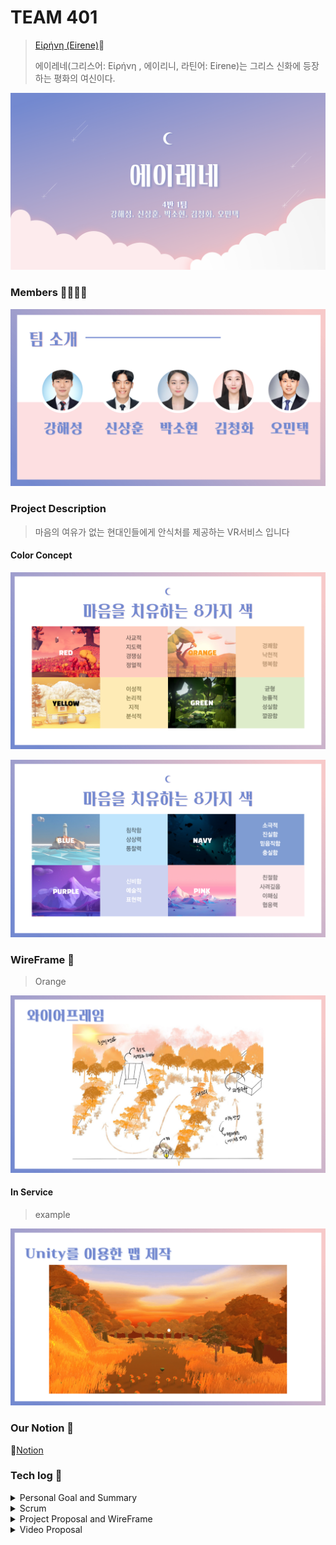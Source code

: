 # TEAM 401

> [Εἰρήνη (Eirene)](http://j4a401.p.ssafy.io/)🦌
>
> 에이레네(그리스어: Εἰρήνη , 에이리니, 라틴어: Eirene)는 그리스 신화에 등장하는 평화의 여신이다.

![](Document/Images/title.PNG)

### Members 👨‍👩‍👦‍👦

![](Document/Images/members.PNG)

### Project Description

> 마음의 여유가 없는 현대인들에게 안식처를 제공하는 VR서비스 입니다

#### Color Concept

![](Document/Images/color1.PNG)

![](Document/Images/color2.PNG)

### WireFrame 🎲

> Orange

![](Document/Images/wireframe_orange.PNG)

#### In  Service

> example

![](Document/Images/ingame_orange.PNG)

### Our Notion 🔮

🎈[Notion](https://www.notion.so/VR-Project-6dd9383ec0974b4a829eaadfd35dad4a)

### Tech log :bookmark:

<details>
<summary>Personal Goal and Summary</summary>
    <ul>
        <a href="Document/Tech_Log/Personal_Goal/Personal_Goal.md"><li>개인목표정리</li></a>
        <a href="Document/Tech_Log/Personal_Goal/Develop_Summary_Sanghun.md"><li>신상훈 개발일지</li></a>
        <a href="Document/Tech_Log/Personal_Goal/Develop_Summary_HaeSung.md"><li>강해성 개발일지</li></a>
        <a href="Document/Tech_Log/Personal_Goal/Develop_Summary_SoHyun.md"><li>박소현 개발일지</li></a>
        <a href="Document/Tech_Log/Personal_Goal/Develop_Summary_CheongHwa.md"><li>김청화 개발일지</li></a>
        <a href="Document/Tech_Log/Personal_Goal/Develop_Summary_Mintak.md"><li>오민택 개발일지</li></a>
    </ul>
</details>
<details>
<summary>Scrum</summary>
    [스크럼페이지](https://www.notion.so/032f47a64af643cba01edfe24a71b718?v=e42bfeeb73ea41a1a53c8ca7e761167a)
</details>
<details>
<summary>Project Proposal and WireFrame</summary>
    <ul>
        <a href=""><li>프로젝트 기획안</li></a>
    <a href="https://jamboard.google.com/d/1xGNY3oLmgPtqpQzj2twDg86FApMhfrF4hfhbUQ7pGvs/edit?usp=sharing"><li>와이어프레임</li></a>
    </ul>
</details>
<details>
<summary>Video Proposal</summary>
    <ul>
        <a href=""><li>영상기획안</li></a>
    </ul>
    <ul>
        <a href=""><li>PPT</li></a>
    </ul>
</details>